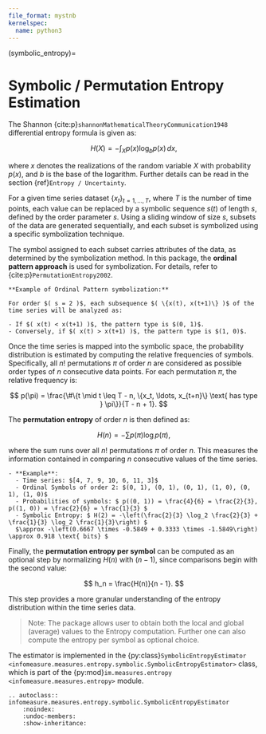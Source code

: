 ```yaml
---
file_format: mystnb
kernelspec:
  name: python3
---
```


(symbolic_entropy)=
# Symbolic / Permutation Entropy Estimation
The Shannon {cite:p}`shannonMathematicalTheoryCommunication1948` differential entropy formula is given as:

$$
H(X) = -\int_{X} p(x) \log_b p(x) \, dx,
$$

where $x$ denotes the realizations of the random variable $X$ with probability $p(x)$, and $b$ is the base of the logarithm. Further details can be read in the section {ref}`Entropy / Uncertainty`.  

For a given time series dataset $\{x_t\}_{t=1, \ldots, T}$, where $T$ is the number of time points, each value can be replaced by a symbolic sequence $s(t)$ of length $s$, defined by the order parameter $s$. Using a sliding window of size $s$, subsets of the data are generated sequentially, and each subset is symbolized using a specific symbolization technique.  

The symbol assigned to each subset carries attributes of the data, as determined by the symbolization method. In this package, the **ordinal pattern approach** is used for symbolization. For details, refer to {cite:p}`PermutationEntropy2002`. 

```{Note}
**Example of Ordinal Pattern symbolization:**

For order $( s = 2 )$, each subsequence $( \{x(t), x(t+1)\} )$ of the time series will be analyzed as:

- If $( x(t) < x(t+1) )$, the pattern type is $(0, 1)$.
- Conversely, if $( x(t) > x(t+1) )$, the pattern type is $(1, 0)$.
```

Once the time series is mapped into the symbolic space, the probability distribution is estimated by computing the relative frequencies of symbols. Specifically, all $n!$ permutations $\pi$ of order $n$ are considered as possible order types of $n$ consecutive data points. For each permutation $\pi$, the relative frequency is:

$$
p(\pi) = \frac{\#\{t \mid t \leq T - n, \{x_t, \ldots, x_{t+n}\} \text{ has type } \pi\}}{T - n + 1}.
$$

The **permutation entropy** of order $n$ is then defined as:

$$
H(n) = -\sum p(\pi) \log p(\pi),
$$

where the sum runs over all $n!$ permutations $\pi$ of order $n$. This measures the information contained in comparing $n$ consecutive values of the time series. 

```{note}
- **Example**:
  - Time series: $[4, 7, 9, 10, 6, 11, 3]$
  - Ordinal Symbols of order 2: $(0, 1), (0, 1), (0, 1), (1, 0), (0, 1), (1, 0)$
  - Probabilities of symbols: $ p((0, 1)) = \frac{4}{6} = \frac{2}{3}, p((1, 0)) = \frac{2}{6} = \frac{1}{3} $
  - Symbolic Entropy: $ H(2) = -\left(\frac{2}{3} \log_2 \frac{2}{3} + \frac{1}{3} \log_2 \frac{1}{3}\right) $
  $\approx -\left(0.6667 \times -0.5849 + 0.3333 \times -1.5849\right) \approx 0.918 \text{ bits} $
 ```

Finally, the **permutation entropy per symbol** can be computed as an optional step by normalizing $H(n)$ with $(n - 1)$, since comparisons begin with the second value:

$$
h_n = \frac{H(n)}{n - 1}.
$$

This step provides a more granular understanding of the entropy distribution within the time series data.  
> Note:
> The package allows user to obtain both the local and global (average) values to the Entropy computation.
> Further one can also compute the entropy per symbol as optional choice.


The estimator is implemented in the {py:class}`SymbolicEntropyEstimator <infomeasure.measures.entropy.symbolic.SymbolicEntropyEstimator>` class,
which is part of the {py:mod}`im.measures.entropy <infomeasure.measures.entropy>` module.

```{eval-rst} 
.. autoclass:: infomeasure.measures.entropy.symbolic.SymbolicEntropyEstimator
    :noindex:
    :undoc-members:
    :show-inheritance:
```
